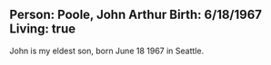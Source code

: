 Person: Poole, John Arthur
Birth: 6/18/1967
Living: true
---
John is my eldest son, born June 18 1967 in Seattle.
